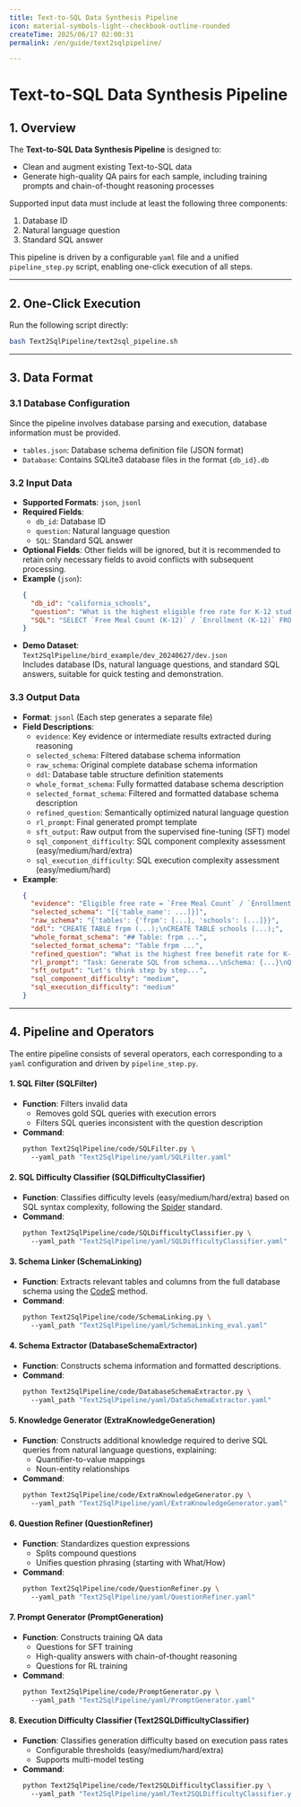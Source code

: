 ```yaml
---
title: Text-to-SQL Data Synthesis Pipeline  
icon: material-symbols-light--checkbook-outline-rounded  
createTime: 2025/06/17 02:00:31  
permalink: /en/guide/text2sqlpipeline/  

---
```


# Text-to-SQL Data Synthesis Pipeline  

## 1. Overview  

The **Text-to-SQL Data Synthesis Pipeline** is designed to:  
- Clean and augment existing Text-to-SQL data  
- Generate high-quality QA pairs for each sample, including training prompts and chain-of-thought reasoning processes  

Supported input data must include at least the following three components:  
1. Database ID  
2. Natural language question  
3. Standard SQL answer  

This pipeline is driven by a configurable `yaml` file and a unified `pipeline_step.py` script, enabling one-click execution of all steps.  

---

## 2. One-Click Execution  

Run the following script directly:  
```bash  
bash Text2SqlPipeline/text2sql_pipeline.sh  
```  

---

## 3. Data Format  

### 3.1 Database Configuration  

Since the pipeline involves database parsing and execution, database information must be provided.  

- `tables.json`: Database schema definition file (JSON format)  
- `Database`: Contains SQLite3 database files in the format `{db_id}.db`  

### 3.2 Input Data  

- **Supported Formats**: `json`, `jsonl`  
- **Required Fields**:  
  - `db_id`: Database ID  
  - `question`: Natural language question  
  - `SQL`: Standard SQL answer  
- **Optional Fields**: Other fields will be ignored, but it is recommended to retain only necessary fields to avoid conflicts with subsequent processing.  
- **Example** (`json`):  
  ```json  
  {  
    "db_id": "california_schools",  
    "question": "What is the highest eligible free rate for K-12 students in the schools in Alameda County?",  
    "SQL": "SELECT `Free Meal Count (K-12)` / `Enrollment (K-12)` FROM frpm WHERE `County Name` = 'Alameda' ORDER BY (CAST(`Free Meal Count (K-12)` AS REAL) / `Enrollment (K-12)`) DESC LIMIT 1"  
  }  
  ```  
- **Demo Dataset**:  
  `Text2SqlPipeline/bird_example/dev_20240627/dev.json`  
  Includes database IDs, natural language questions, and standard SQL answers, suitable for quick testing and demonstration.  

### 3.3 Output Data  

- **Format**: `jsonl` (Each step generates a separate file)  
- **Field Descriptions**:  
  - `evidence`: Key evidence or intermediate results extracted during reasoning  
  - `selected_schema`: Filtered database schema information  
  - `raw_schema`: Original complete database schema information  
  - `ddl`: Database table structure definition statements  
  - `whole_format_schema`: Fully formatted database schema description  
  - `selected_format_schema`: Filtered and formatted database schema description  
  - `refined_question`: Semantically optimized natural language question  
  - `rl_prompt`: Final generated prompt template  
  - `sft_output`: Raw output from the supervised fine-tuning (SFT) model  
  - `sql_component_difficulty`: SQL component complexity assessment (easy/medium/hard/extra)  
  - `sql_execution_difficulty`: SQL execution complexity assessment (easy/medium/hard)  
- **Example**:  
  ```json  
  {  
    "evidence": "Eligible free rate = `Free Meal Count` / `Enrollment`",  
    "selected_schema": "[{'table_name': ...]}]",  
    "raw_schema": "{'tables': {'frpm': [...], 'schools': [...]}}",  
    "ddl": "CREATE TABLE frpm (...);\nCREATE TABLE schools (...);",  
    "whole_format_schema": "## Table: frpm ...",  
    "selected_format_schema": "Table frpm ...",  
    "refined_question": "What is the highest free benefit rate for K-12 in Alameda?",  
    "rl_prompt": "Task: Generate SQL from schema...\nSchema: {...}\nQuestion: {...}",  
    "sft_output": "Let's think step by step...",  
    "sql_component_difficulty": "medium",  
    "sql_execution_difficulty": "medium"  
  }  
  ```  

---

## 4. Pipeline and Operators  

The entire pipeline consists of several operators, each corresponding to a `yaml` configuration and driven by `pipeline_step.py`.  

#### 1. **SQL Filter (SQLFilter)**  
- **Function**: Filters invalid data  
  - Removes gold SQL queries with execution errors  
  - Filters SQL queries inconsistent with the question description  
- **Command**:  
  ```bash  
  python Text2SqlPipeline/code/SQLFilter.py \  
    --yaml_path "Text2SqlPipeline/yaml/SQLFilter.yaml"  
  ```  

#### 2. **SQL Difficulty Classifier (SQLDifficultyClassifier)**  
- **Function**: Classifies difficulty levels (easy/medium/hard/extra) based on SQL syntax complexity, following the [Spider](https://arxiv.org/abs/1809.08887) standard.  
- **Command**:  
  ```bash  
  python Text2SqlPipeline/code/SQLDifficultyClassifier.py \  
    --yaml_path "Text2SqlPipeline/yaml/SQLDifficultyClassifier.yaml"  
  ```  

#### 3. **Schema Linker (SchemaLinking)**  
- **Function**: Extracts relevant tables and columns from the full database schema using the [CodeS](https://arxiv.org/abs/2402.16347) method.  
- **Command**:  
  ```bash  
  python Text2SqlPipeline/code/SchemaLinking.py \  
    --yaml_path "Text2SqlPipeline/yaml/SchemaLinking_eval.yaml"  
  ```  

#### 4. **Schema Extractor (DatabaseSchemaExtractor)**  
- **Function**: Constructs schema information and formatted descriptions.  
- **Command**:  
  ```bash  
  python Text2SqlPipeline/code/DatabaseSchemaExtractor.py \  
    --yaml_path "Text2SqlPipeline/yaml/DataSchemaExtractor.yaml"  
  ```  

#### 5. **Knowledge Generator (ExtraKnowledgeGeneration)**  
- **Function**: Constructs additional knowledge required to derive SQL queries from natural language questions, explaining:  
  - Quantifier-to-value mappings  
  - Noun-entity relationships  
- **Command**:  
  ```bash  
  python Text2SqlPipeline/code/ExtraKnowledgeGenerator.py \  
    --yaml_path "Text2SqlPipeline/yaml/ExtraKnowledgeGenerator.yaml"  
  ```  

#### 6. **Question Refiner (QuestionRefiner)**  
- **Function**: Standardizes question expressions  
  - Splits compound questions  
  - Unifies question phrasing (starting with What/How)  
- **Command**:  
  ```bash  
  python Text2SqlPipeline/code/QuestionRefiner.py \  
    --yaml_path "Text2SqlPipeline/yaml/QuestionRefiner.yaml"  
  ```  

#### 7. **Prompt Generator (PromptGeneration)**  
- **Function**: Constructs training QA data  
  - Questions for SFT training  
  - High-quality answers with chain-of-thought reasoning  
  - Questions for RL training  
- **Command**:  
  ```bash  
  python Text2SqlPipeline/code/PromptGenerator.py \  
    --yaml_path "Text2SqlPipeline/yaml/PromptGenerator.yaml"  
  ```  

#### 8. **Execution Difficulty Classifier (Text2SQLDifficultyClassifier)**  
- **Function**: Classifies generation difficulty based on execution pass rates  
  - Configurable thresholds (easy/medium/hard/extra)  
  - Supports multi-model testing  
- **Command**:  
  ```bash  
  python Text2SqlPipeline/code/Text2SQLDifficultyClassifier.py \  
    --yaml_path "Text2SqlPipeline/yaml/Text2SQLDifficultyClassifier.yaml"  
  ```  
